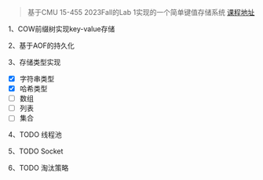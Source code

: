 > 基于CMU 15-455 2023Fall的Lab 1实现的一个简单键值存储系统
> [课程地址](https://15445.courses.cs.cmu.edu/fall2023/)

1、COW前缀树实现key-value存储

2、基于AOF的持久化

3、存储类型实现

- [x] 字符串类型
- [x] 哈希类型
- [ ] 数组
- [ ] 列表
- [ ] 集合

4、TODO 线程池

5、TODO Socket

6、TODO 淘汰策略